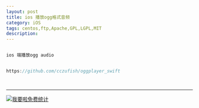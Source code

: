 ```yaml
---
layout: post
title: ios 播放ogg格式音频
category: iOS
tags: centos,ftp,Apache,GPL,LGPL,MIT
description: 
---
```


```javascript

ios 端播放ogg audio


https://github.com/cczufish/oggplayer_swift




```



---


<script language="javascript" type="text/javascript" src="//js.users.51.la/19176892.js"></script>
<noscript><a href="//www.51.la/?19176892" target="_blank"><img alt="&#x6211;&#x8981;&#x5566;&#x514D;&#x8D39;&#x7EDF;&#x8BA1;" src="//img.users.51.la/19176892.asp" style="border:none" /></a></noscript>

